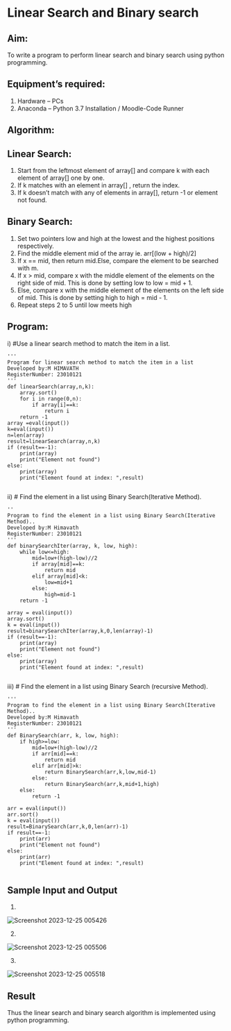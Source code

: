 # Linear Search and Binary search
## Aim:
To write a program to perform linear search and binary search using python programming.
## Equipment’s required:
1.	Hardware – PCs
2.	Anaconda – Python 3.7 Installation / Moodle-Code Runner
## Algorithm:
## Linear Search:
1.	Start from the leftmost element of array[] and compare k with each element of array[] one by one.
2.	If k matches with an element in array[] , return the index.
3.	If k doesn’t match with any of elements in array[], return -1 or element not found.
## Binary Search:
1.	Set two pointers low and high at the lowest and the highest positions respectively.
2.	Find the middle element mid of the array ie. arr[(low + high)/2]
3.	If x == mid, then return mid.Else, compare the element to be searched with m.
4.	If x > mid, compare x with the middle element of the elements on the right side of mid. This is done by setting low to low = mid + 1.
5.	Else, compare x with the middle element of the elements on the left side of mid. This is done by setting high to high = mid - 1.
6.	Repeat steps 2 to 5 until low meets high
## Program:
i)	#Use a linear search method to match the item in a list.
```
''' 
Program for linear search method to match the item in a list
Developed by:M HIMAVATH
RegisterNumber: 23010121
'''
def linearSearch(array,n,k):
    array.sort()
    for i in range(0,n):
        if array[i]==k:
            return i
    return -1 
array =eval(input())
k=eval(input())
n=len(array)
result=linearSearch(array,n,k)
if (result==-1):
    print(array)
    print("Element not found")
else:
    print(array)
    print("Element found at index: ",result)
    
```
ii)	# Find the element in a list using Binary Search(Iterative Method).
```
'' 
Program to find the element in a list using Binary Search(Iterative Method)..
Developed by:M Himavath
RegisterNumber: 23010121
'''
def binarySearchIter(array, k, low, high):
    while low<=high:
        mid=low+(high-low)//2
        if array[mid]==k:
            return mid
        elif array[mid]<k:
            low=mid+1
        else:
            high=mid-1
    return -1
    
array = eval(input())
array.sort()
k = eval(input()) 
result=binarySearchIter(array,k,0,len(array)-1)
if (result==-1):
    print(array)
    print("Element not found")
else:
    print(array)
    print("Element found at index: ",result)
    

```
iii)	# Find the element in a list using Binary Search (recursive Method).
```
''' 
Program to find the element in a list using Binary Search(Iterative Method)..
Developed by:M Himavath
RegisterNumber: 23010121
'''
def BinarySearch(arr, k, low, high):
    if high>=low:
        mid=low+(high-low)//2
        if arr[mid]==k:
            return mid
        elif arr[mid]>k:
            return BinarySearch(arr,k,low,mid-1)
        else:
            return BinarySearch(arr,k,mid+1,high)
    else:        
        return -1
    
arr = eval(input())
arr.sort()
k = eval(input()) 
result=BinarySearch(arr,k,0,len(arr)-1)
if result==-1:
    print(arr)
    print("Element not found")
else:
    print(arr)
    print("Element found at index: ",result)
    
```
## Sample Input and Output
1)

![Screenshot 2023-12-25 005426](https://github.com/Himavath08/Search-Algorithm/assets/139110631/41eeb634-264f-4524-8f41-f0d84ff644b4)

2)


![Screenshot 2023-12-25 005506](https://github.com/Himavath08/Search-Algorithm/assets/139110631/7d359dc9-e39d-4d0b-a697-629b4a3eaa23)

3)

![Screenshot 2023-12-25 005518](https://github.com/Himavath08/Search-Algorithm/assets/139110631/016a3dd3-e2cf-467d-8ed4-50e53b104afc)


## Result
Thus the linear search and binary search algorithm is implemented using python programming.
